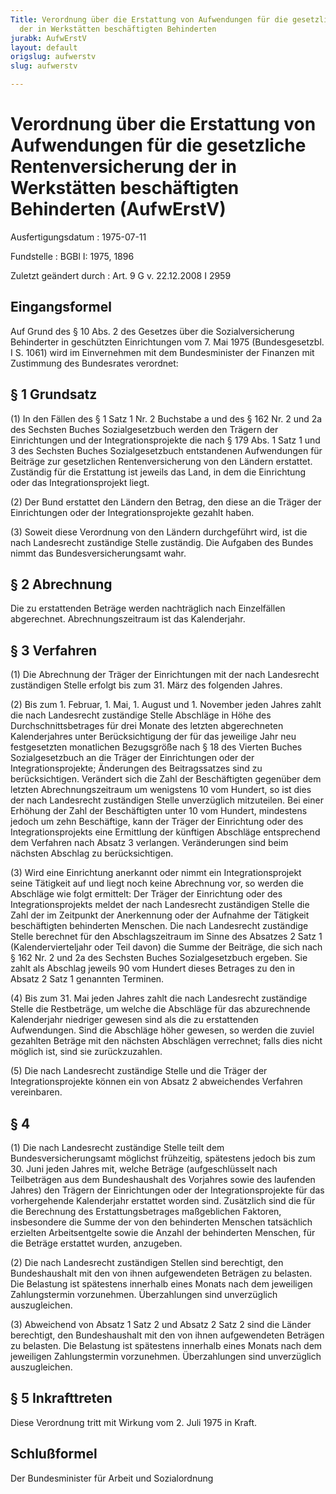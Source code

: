 ```yaml
---
Title: Verordnung über die Erstattung von Aufwendungen für die gesetzliche Rentenversicherung
  der in Werkstätten beschäftigten Behinderten
jurabk: AufwErstV
layout: default
origslug: aufwerstv
slug: aufwerstv

---
```


# Verordnung über die Erstattung von Aufwendungen für die gesetzliche Rentenversicherung der in Werkstätten beschäftigten Behinderten (AufwErstV)

Ausfertigungsdatum
:   1975-07-11

Fundstelle
:   BGBl I: 1975, 1896

Zuletzt geändert durch
:   Art. 9 G v. 22.12.2008 I 2959

## Eingangsformel

Auf Grund des § 10 Abs. 2 des Gesetzes über die Sozialversicherung
Behinderter in geschützten Einrichtungen vom 7. Mai 1975
(Bundesgesetzbl. I S. 1061) wird im Einvernehmen mit dem
Bundesminister der Finanzen mit Zustimmung des Bundesrates verordnet:

## § 1 Grundsatz

(1) In den Fällen des § 1 Satz 1 Nr. 2 Buchstabe a und des § 162 Nr. 2
und 2a des Sechsten Buches Sozialgesetzbuch werden den Trägern der
Einrichtungen und der Integrationsprojekte die nach § 179 Abs. 1 Satz
1 und 3 des Sechsten Buches Sozialgesetzbuch entstandenen Aufwendungen
für Beiträge zur gesetzlichen Rentenversicherung von den Ländern
erstattet. Zuständig für die Erstattung ist jeweils das Land, in dem
die Einrichtung oder das Integrationsprojekt liegt.

(2) Der Bund erstattet den Ländern den Betrag, den diese an die Träger
der Einrichtungen oder der Integrationsprojekte gezahlt haben.

(3) Soweit diese Verordnung von den Ländern durchgeführt wird, ist die
nach Landesrecht zuständige Stelle zuständig. Die Aufgaben des Bundes
nimmt das Bundesversicherungsamt wahr.

## § 2 Abrechnung

Die zu erstattenden Beträge werden nachträglich nach Einzelfällen
abgerechnet. Abrechnungszeitraum ist das Kalenderjahr.

## § 3 Verfahren

(1) Die Abrechnung der Träger der Einrichtungen mit der nach
Landesrecht zuständigen Stelle erfolgt bis zum 31. März des folgenden
Jahres.

(2) Bis zum 1. Februar, 1. Mai, 1. August und 1. November jeden Jahres
zahlt die nach Landesrecht zuständige Stelle Abschläge in Höhe des
Durchschnittsbetrages für drei Monate des letzten abgerechneten
Kalenderjahres unter Berücksichtigung der für das jeweilige Jahr neu
festgesetzten monatlichen Bezugsgröße nach § 18 des Vierten Buches
Sozialgesetzbuch an die Träger der Einrichtungen oder der
Integrationsprojekte; Änderungen des Beitragssatzes sind zu
berücksichtigen. Verändert sich die Zahl der Beschäftigten gegenüber
dem letzten Abrechnungszeitraum um wenigstens 10 vom Hundert, so ist
dies der nach Landesrecht zuständigen Stelle unverzüglich mitzuteilen.
Bei einer Erhöhung der Zahl der Beschäftigten unter 10 vom Hundert,
mindestens jedoch um zehn Beschäftige, kann der Träger der Einrichtung
oder des Integrationsprojekts eine Ermittlung der künftigen Abschläge
entsprechend dem Verfahren nach Absatz 3 verlangen. Veränderungen sind
beim nächsten Abschlag zu berücksichtigen.

(3) Wird eine Einrichtung anerkannt oder nimmt ein Integrationsprojekt
seine Tätigkeit auf und liegt noch keine Abrechnung vor, so werden die
Abschläge wie folgt ermittelt: Der Träger der Einrichtung oder des
Integrationsprojekts meldet der nach Landesrecht zuständigen Stelle
die Zahl der im Zeitpunkt der Anerkennung oder der Aufnahme der
Tätigkeit beschäftigten behinderten Menschen. Die nach Landesrecht
zuständige Stelle berechnet für den Abschlagszeitraum im Sinne des
Absatzes 2 Satz 1 (Kalendervierteljahr oder Teil davon) die Summe der
Beiträge, die sich nach § 162 Nr. 2 und 2a des Sechsten Buches
Sozialgesetzbuch ergeben. Sie zahlt als Abschlag jeweils 90 vom
Hundert dieses Betrages zu den in Absatz 2 Satz 1 genannten Terminen.

(4) Bis zum 31. Mai jeden Jahres zahlt die nach Landesrecht zuständige
Stelle die Restbeträge, um welche die Abschläge für das abzurechnende
Kalenderjahr niedriger gewesen sind als die zu erstattenden
Aufwendungen. Sind die Abschläge höher gewesen, so werden die zuviel
gezahlten Beträge mit den nächsten Abschlägen verrechnet; falls dies
nicht möglich ist, sind sie zurückzuzahlen.

(5) Die nach Landesrecht zuständige Stelle und die Träger der
Integrationsprojekte können ein von Absatz 2 abweichendes Verfahren
vereinbaren.

## § 4

(1) Die nach Landesrecht zuständige Stelle teilt dem
Bundesversicherungsamt möglichst frühzeitig, spätestens jedoch bis zum
30\. Juni jeden Jahres mit, welche Beträge (aufgeschlüsselt nach
Teilbeträgen aus dem Bundeshaushalt des Vorjahres sowie des laufenden
Jahres) den Trägern der Einrichtungen oder der Integrationsprojekte
für das vorhergehende Kalenderjahr erstattet worden sind. Zusätzlich
sind die für die Berechnung des Erstattungsbetrages maßgeblichen
Faktoren, insbesondere die Summe der von den behinderten Menschen
tatsächlich erzielten Arbeitsentgelte sowie die Anzahl der behinderten
Menschen, für die Beträge erstattet wurden, anzugeben.

(2) Die nach Landesrecht zuständigen Stellen sind berechtigt, den
Bundeshaushalt mit den von ihnen aufgewendeten Beträgen zu belasten.
Die Belastung ist spätestens innerhalb eines Monats nach dem
jeweiligen Zahlungstermin vorzunehmen. Überzahlungen sind unverzüglich
auszugleichen.

(3) Abweichend von Absatz 1 Satz 2 und Absatz 2 Satz 2 sind die Länder
berechtigt, den Bundeshaushalt mit den von ihnen aufgewendeten
Beträgen zu belasten. Die Belastung ist spätestens innerhalb eines
Monats nach dem jeweiligen Zahlungstermin vorzunehmen. Überzahlungen
sind unverzüglich auszugleichen.

## § 5 Inkrafttreten

Diese Verordnung tritt mit Wirkung vom 2. Juli 1975 in Kraft.

## Schlußformel

Der Bundesminister für Arbeit und Sozialordnung

